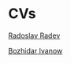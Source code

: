 # CVs

[Radoslav Radev](https://calisthenicsguy.github.io/cv-github.io/CV-Radoslav%20Radev/)

[Bozhidar Ivanow](https://calisthenicsguy.github.io/cv-github.io/CV-Bozhidar%20Ivanow/)

